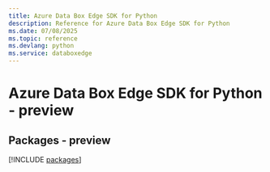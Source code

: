 ```yaml
---
title: Azure Data Box Edge SDK for Python
description: Reference for Azure Data Box Edge SDK for Python
ms.date: 07/08/2025
ms.topic: reference
ms.devlang: python
ms.service: databoxedge
---
```

# Azure Data Box Edge SDK for Python - preview
## Packages - preview
[!INCLUDE [packages](data-box-edge-index.md)]